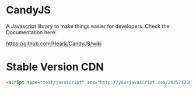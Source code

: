 # CandyJS
A Javascript library to make things easier for developers.
Check the Documentation here:

https://github.com/Heark/CandyJS/wiki

# Stable Version CDN
``` html
<script type="text/javascript" src="http://yourjavascript.com/20257120824/candy.js"></script>
```
